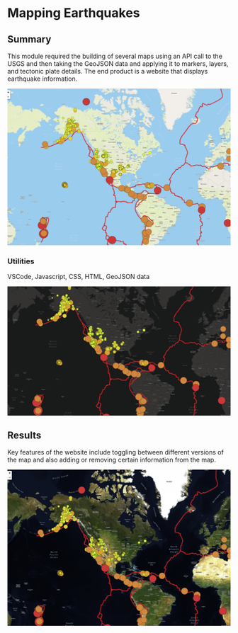 # Mapping Earthquakes

## Summary
This module required the building of several maps using an API call to the USGS and then taking the GeoJSON data and applying it to markers, layers, and tectonic plate details. The end product is a website that displays earthquake information.

![map_1.png](https://github.com/Brooks2210/Mapping_Earthquakes/blob/main/map_1.png)  

### Utilities
VSCode, Javascript, CSS, HTML, GeoJSON data<br/>

![map_2.png](https://github.com/Brooks2210/Mapping_Earthquakes/blob/main/map_2.png)

## Results
Key features of the website include toggling between different versions of the map and also adding or removing certain information from the map.

![map_3.png](https://github.com/Brooks2210/Mapping_Earthquakes/blob/main/map_3.png)
